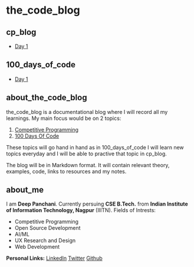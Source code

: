 # the_code_blog

## cp_blog

- [Day 1](cp_blog/day_1.md)

## 100_days_of_code

- [Day 1](100_days_of_code/day_1.md)

## about_the_code_blog

the_code_blog is a documentational blog where I will record all my learnings. My main focus would be on 2 topics:
1. [Competitive Programming](cp_blog)
1. [100 Days Of Code](100_days_of_code)

These topics will go hand in hand as in 100_days_of_code I will learn new topics everyday and I will be able to practive that topic in cp_blog.

The blog will be in Markdown format. It will contain relevant theory, examples, code, links to resources and my notes.

## about_me

I am **Deep Panchani**. Currently persuing **CSE B.Tech.** from **Indian Institute of Information Technology, Nagpur** (IIITN).
Fields of Intrests: 
- Competitive Programming
- Open Source Development
- AI/ML
- UX Research and Design
- Web Development

**Personal Links:** 
[LinkedIn](https://www.linkedin.com/in/deep-panchani-7805861b5/)
[Twitter](https://twitter.com/deeppanchani21)
[Github](https://github.com/deeppanchani)